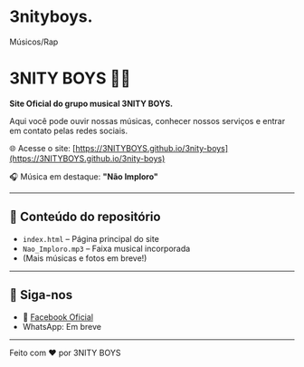 # 3nityboys.
Músicos/Rap
# 3NITY BOYS 🎤🔥

**Site Oficial do grupo musical 3NITY BOYS.**

Aqui você pode ouvir nossas músicas, conhecer nossos serviços e entrar em contato pelas redes sociais.

🌐 Acesse o site: [https://3NITYBOYS.github.io/3nity-boys](https://3NITYBOYS.github.io/3nity-boys)

🎧 Música em destaque: **"Não Imploro"**

---

## 📁 Conteúdo do repositório

- `index.html` – Página principal do site
- `Nao_Imploro.mp3` – Faixa musical incorporada
- (Mais músicas e fotos em breve!)

---

## 📲 Siga-nos
- 🔵 [Facebook Oficial](https://www.facebook.com/profile.php?id=61577862028466)
- WhatsApp: Em breve

---

Feito com ❤️ por 3NITY BOYS
